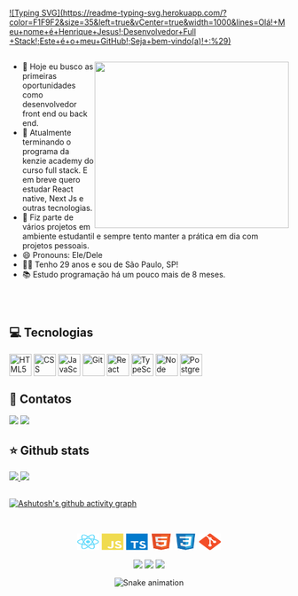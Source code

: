 [![Typing SVG](https://readme-typing-svg.herokuapp.com/?color=F1F9F2&size=35&left=true&vCenter=true&width=1000&lines=Olá!+Meu+nome+é+Henrique+Jesus!;Desenvolvedor+Full +Stack!;Este+é+o+meu+GitHub!;Seja+bem-vindo(a)!+:%29)](https://git.io/typing-svg)

##

<img  align="right" src="https://www.infowindtech.com/wp-content/themes/infowind/images/cover-image-svg.png"  background="transparent" height="300" width="350"/>

- 🎯 Hoje eu busco as primeiras oportunidades como desenvolvedor front end ou back end.
- 🌱 Atualmente terminando o programa da kenzie academy do curso full stack. E em breve quero estudar React native, Next Js e outras tecnologias.
- 👯 Fiz parte de vários projetos em ambiente estudantil e sempre tento manter a prática em dia com projetos pessoais.
- 😄 Pronouns: Ele/Dele
- 👦🏻 Tenho 29 anos e sou de São Paulo, SP!
- 📚 Estudo programação há um pouco mais de 8 meses.

##



<div style="display: inline_block"><br>
<h2>💻 Tecnologias</h2> 
<img align="center" title="HTML5" height="40" width="40" src="https://cdn.jsdelivr.net/gh/devicons/devicon/icons/html5/html5-original.svg" />
<img align="center" title="CSS" height="40" width="40" src="https://cdn.jsdelivr.net/gh/devicons/devicon/icons/css3/css3-original.svg" />
<img align="center" title="JavaScript" height="40" width="40" src="https://cdn.jsdelivr.net/gh/devicons/devicon/icons/javascript/javascript-original.svg" />
<img align="center" title="Git" height="40" width="40" src="https://cdn.jsdelivr.net/gh/devicons/devicon/icons/git/git-original.svg" />
<img align="center" title="React JS" height="40" width="40" src="https://cdn.jsdelivr.net/gh/devicons/devicon/icons/react/react-original.svg" />
<img align="center" title="TypeScript" height="40" width="40" src="https://cdn.jsdelivr.net/gh/devicons/devicon/icons/typescript/typescript-original.svg" />
<img align="center" title="Node JS" height="40" width="40" src="https://cdn.jsdelivr.net/gh/devicons/devicon/icons/nodejs/nodejs-original.svg" />
<img align="center" title="PostgreSQL" height="40" width="40" src="https://cdn.jsdelivr.net/gh/devicons/devicon/icons/postgresql/postgresql-original.svg" />          
</div>


##
<div>
<h2>📲 Contatos</h2>
<a href = "mailto:henrique.jesus128@gmail.com"><img src="https://img.shields.io/badge/Gmail-D14836?style=for-the-badge&logo=gmail&logoColor=white" target="_blank"></a>
<a href="[https://www.linkedin.com/in/joaoteixeira13/](https://www.linkedin.com/in/henrique-jesus128/)" target="_blank"><img src="https://img.shields.io/badge/-LinkedIn-%230077B5?style=for-the-badge&logo=linkedin&logoColor=white" target="_blank"></a>   
</div>

##

<div>
<h2>⭐ Github stats</h2> 
<a href="https://github.com/henriquejesus128">
<img height="180em" src="https://github-readme-stats.vercel.app/api/top-langs/?username=henriquejesus128&layout=compact&langs_count=7&theme=dracula"/>
<img height="180em" src="https://github-readme-stats.vercel.app/api?username=jotave8119&show_icons=true&theme=dracula&include_all_commits=true&count_private=truetheme=dracula"/>
</div>
  
 ##
  
[![Ashutosh's github activity graph](https://github-readme-activity-graph.cyclic.app/graph?username=henriquejesus128&bg_color=373436&color=f1f9f2&line=4c9e61&point=eaecf1&area=true&hide_border=true)](https://github.com/ashutosh00710/github-readme-activity-graph)
  
##  

<!-- ![Snake animation](https://github.com/seu-usuário-aqui/henriquejesus128/blob/output/github-contribution-grid-snake.svg) -->




<div align="center" valign="top"><br>
  <img align="center" alt="React" height="30" width="40" src="https://raw.githubusercontent.com/devicons/devicon/master/icons/react/react-original.svg">
  <img align="center" alt="Js" height="30" width="40" src="https://raw.githubusercontent.com/devicons/devicon/master/icons/javascript/javascript-plain.svg">
  <img align="center" alt="Js" height="30" width="40" src="https://raw.githubusercontent.com/devicons/devicon/master/icons/typescript/typescript-plain.svg">
  <img align="center" alt="HTML" height="30" width="40" src="https://raw.githubusercontent.com/devicons/devicon/master/icons/html5/html5-original.svg">
  <img align="center" alt="CSS" height="30" width="40" src="https://raw.githubusercontent.com/devicons/devicon/master/icons/css3/css3-original.svg">
  <img align="center" alt="git" height="30" width="40" src="https://raw.githubusercontent.com/devicons/devicon/master/icons/git/git-original.svg">
</div><br>

<div align="center">
  <a href="https://www.instagram.com/rik_zn/" target="_blank"><img src="https://img.shields.io/badge/-Instagram-%23E4405F?style=for-the-badge&logo=instagram&logoColor=white" target="_blank"></a>
  <a href="https://www.linkedin.com/in/henrique-jesus128/" target="_blank"><img src="https://img.shields.io/badge/-LinkedIn-%230077B5?style=for-the-badge&logo=linkedin&logoColor=white" target="_blank"></a> 
  <a href="mailto:henrique.jesus128@gmail.com"><img src="https://img.shields.io/badge/-Gmail-%23333?style=for-the-badge&logo=gmail&logoColor=white" target="_blank"></a>
</div>

<div align="center">

  ![Snake animation](https://github.com/danielbped/danielbped/blob/output/github-contribution-grid-snake.svg)
  
</div>
